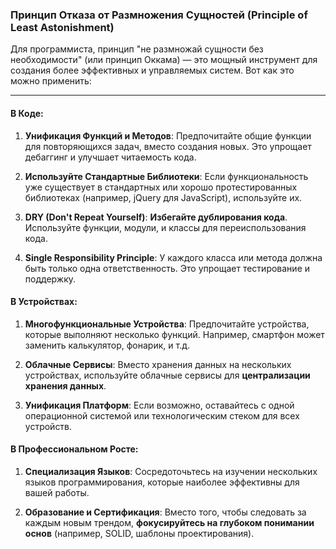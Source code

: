 ### Принцип Отказа от Размножения Сущностей (Principle of Least Astonishment)

Для программиста, принцип "не размножай сущности без необходимости" (или принцип Оккама) — это мощный инструмент для создания более эффективных и управляемых систем. Вот как это можно применить:

---

#### В Коде:

1. **Унификация Функций и Методов**: Предпочитайте общие функции для повторяющихся задач, вместо создания новых. Это упрощает дебаггинг и улучшает читаемость кода.
    
2. **Используйте Стандартные Библиотеки**: Если функциональность уже существует в стандартных или хорошо протестированных библиотеках (например, jQuery для JavaScript), используйте их.
    
3. **DRY (Don't Repeat Yourself)**: **Избегайте дублирования кода**. Используйте функции, модули, и классы для переиспользования кода.
    
4. **Single Responsibility Principle**: У каждого класса или метода должна быть только одна ответственность. Это упрощает тестирование и поддержку.
    

#### В Устройствах:

1. **Многофункциональные Устройства**: Предпочитайте устройства, которые выполняют несколько функций. Например, смартфон может заменить калькулятор, фонарик, и т.д.
    
2. **Облачные Сервисы**: Вместо хранения данных на нескольких устройствах, используйте облачные сервисы для **централизации хранения данных**.
    
3. **Унификация Платформ**: Если возможно, оставайтесь с одной операционной системой или технологическим стеком для всех устройств.
    

#### В Профессиональном Росте:

1. **Специализация Языков**: Сосредоточьтесь на изучении нескольких языков программирования, которые наиболее эффективны для вашей работы.
    
2. **Образование и Сертификация**: Вместо того, чтобы следовать за каждым новым трендом, **фокусируйтесь на глубоком понимании основ** (например, SOLID, шаблоны проектирования).